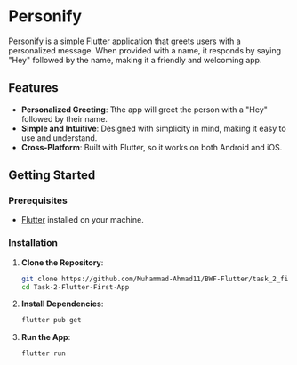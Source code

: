 # Personify

Personify is a simple Flutter application that greets users with a personalized message. When provided with a name, it responds by saying "Hey" followed by the name, making it a friendly and welcoming app.

## Features

- **Personalized Greeting**: Tthe app will greet the person with a "Hey" followed by their name.
- **Simple and Intuitive**: Designed with simplicity in mind, making it easy to use and understand.
- **Cross-Platform**: Built with Flutter, so it works on both Android and iOS.

## Getting Started

### Prerequisites

- [Flutter](https://flutter.dev/docs/get-started/install) installed on your machine.

### Installation

1. **Clone the Repository**:
   ```sh
   git clone https://github.com/Muhammad-Ahmad11/BWF-Flutter/task_2_first_app.git
   cd Task-2-Flutter-First-App

2. **Install Dependencies**:
   ```sh
   flutter pub get

3. **Run the App**:
   ```sh
   flutter run

